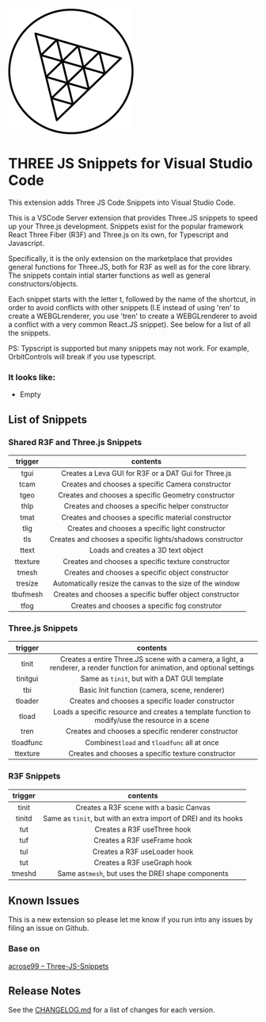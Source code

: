 ![](https://raw.githubusercontent.com/janstieler/Three-JS-Snippets/master/img/logo.png)

# THREE JS Snippets for Visual Studio Code

This extension adds Three JS Code Snippets into Visual Studio Code.

This is a VSCode Server extension that provides Three.JS snippets to speed up your Three.js development. Snippets exist for the popular framework React Three Fiber (R3F) and Three.js on its own, for Typescript and Javascript.

Specifically, it is the only extension on the marketplace that provides general functions for Three.JS, both for R3F as well as for the core library. The snippets contain intial starter functions as well as general constructors/objects.

Each snippet starts with the letter t, followed by the name of the shortcut, in order to avoid conflicts with other snippets (I.E instead of using 'ren' to create a WEBGLrenderer, you use 'tren' to create a WEBGLrenderer to avoid a conflict with a very common React.JS snippet). See below for a list of all the snippets.

PS: Typscript is supported but many snippets may not work. For example, OrbitControls will break if you use typescript.


### It looks like:
 - Empty


## List of Snippets

### Shared  R3F and Three.js Snippets
|trigger|contents|
|:--:|:--:|
|tgui|Creates a Leva GUI for R3F or a DAT Gui for Three.js|
|tcam|Creates and chooses a specific Camera constructor|
|tgeo|Creates and chooses a specific Geometry constructor|
|thlp|Creates and chooses a specific helper constructor|
|tmat|Creates and chooses a specific material constructor|
|tlig|Creates and chooses a specific light constructor|
|tls|Creates and chooses a specific lights/shadows constructor|
|ttext|Loads and creates a 3D text object|
|ttexture|Creates and chooses a specific texture constructor|
|tmesh|Creates and chooses a specific object constructor|
|tresize|Automatically resize the canvas to the size of the window|
|tbufmesh|Creates and chooses a specific buffer object constructor|
|tfog|Creates and chooses a specific fog construtor| 

### Three.js Snippets
|trigger|contents|
|:--:|:--:|
|tinit|Creates a entire Three.JS scene with a camera, a light, a renderer, a render function for animation, and optional settings|
|tinitgui|Same as `tinit`, but with a DAT GUI template|
|tbi|Basic Init function (camera, scene, renderer)|
|tloader|Creates and chooses a specific loader constructor|
|tload|Loads a specific resource and creates a template function to modify/use the resource in a scene|
|tren|Creates and chooses a specific renderer constructor|
|tloadfunc|Combines`tload` and `tloadfunc` all at once|
|ttexture|Creates and chooses a specific texture constructor|

### R3F Snippets
|trigger|contents|
|:--:|:--:|
|tinit|Creates a R3F scene with a basic Canvas|
|tinitd|Same as `tinit`, but with an extra import of DREI and its hooks|
|tut|Creates a R3F useThree hook|
|tuf| Creates a R3F useFrame hook|
|tul|Creates a R3F useLoader hook|
|tut|Creates a R3F useGraph hook|
|tmeshd|Same as`tmesh`, but uses the DREI shape components|

## Known Issues

This is a new extension so please let me know if you run into any issues by filing an issue on Github. 

### Base on
[acrose99 – Three-JS-Snippets](https://github.com/acrose99/Three-JS-Snippets)

## Release Notes

See the [CHANGELOG.md](CHANGELOG.md) for a list of changes for each version.
